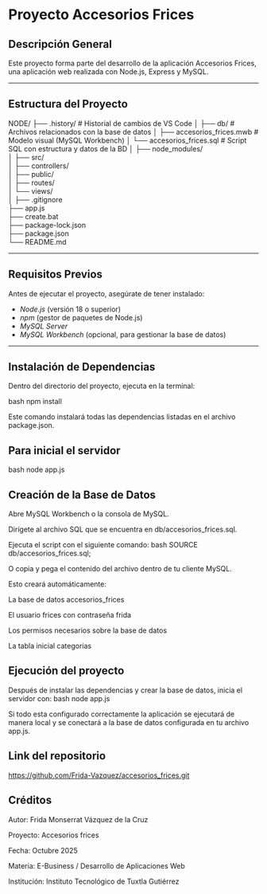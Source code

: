 # Proyecto Accesorios Frices

## Descripción General
Este proyecto forma parte del desarrollo de la aplicación Accesorios Frices, una aplicación web realizada con Node.js, Express y MySQL.

---

## Estructura del Proyecto

NODE/
├── .history/                     # Historial de cambios de VS Code
│
├── db/                           # Archivos relacionados con la base de datos
│   ├── accesorios_frices.mwb     # Modelo visual (MySQL Workbench)
│   └── accesorios_frices.sql     # Script SQL con estructura y datos de la BD
│
├── node_modules/                 
│
├── src/                         
│   ├── controllers/              
│   ├── public/                   
│   ├── routes/                  
│   └── views/                    
│
├── .gitignore                    
├── app.js                        
├── create.bat                    
├── package-lock.json             
├── package.json                  
└── README.md                     



---

## Requisitos Previos

Antes de ejecutar el proyecto, asegúrate de tener instalado:

- *Node.js* (versión 18 o superior)
- *npm* (gestor de paquetes de Node.js)
- *MySQL Server*
- *MySQL Workbench* (opcional, para gestionar la base de datos)

---

## Instalación de Dependencias

Dentro del directorio del proyecto, ejecuta en la terminal:

bash
npm install

Este comando instalará todas las dependencias listadas en el archivo package.json.

## Para inicial el servidor

bash
node app.js

## Creación de la Base de Datos

Abre MySQL Workbench o la consola de MySQL.

Dirígete al archivo SQL que se encuentra en db/accesorios_frices.sql.

Ejecuta el script con el siguiente comando:
bash
SOURCE db/accesorios_frices.sql;

O copia y pega el contenido del archivo dentro de tu cliente MySQL.

Esto creará automáticamente:

La base de datos accesorios_frices

El usuario frices con contraseña frida

Los permisos necesarios sobre la base de datos

La tabla inicial categorias

## Ejecución del proyecto
Después de instalar las dependencias y crear la base de datos, inicia el servidor con:
 bash
node app.js


Si todo esta configurado correctamente la aplicación se ejecutará de manera local y se conectará a la base de datos configurada en tu archivo app.js.

## Link del repositorio
https://github.com/Frida-Vazquez/accesorios_frices.git

## Créditos

Autor: Frida Monserrat Vázquez de la Cruz

Proyecto: Accesorios frices

Fecha: Octubre 2025

Materia: E-Business / Desarrollo de Aplicaciones Web

Institución: Instituto Tecnológico de Tuxtla Gutiérrez